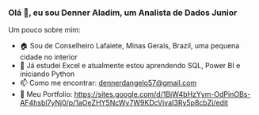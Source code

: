 ### Olá 👋, eu sou Denner Aladim, um Analista de Dados Junior

Um pouco sobre mim:

- 🏠  Sou de Conselheiro Lafaiete, Minas Gerais, Brazil, uma pequena cidade no interior
- 🌱 Já estudei Excel e atualmente estou aprendendo SQL, Power BI e iniciando Python
- 📫 Como me encontrar: dennerdangelo57@gmail.com
- 📂 Meu Portfolio: https://sites.google.com/d/1BjW4bHzYym-OdPinOBs-AF4hsbl7yNj0/p/1aOeZHY5NcWv7W9KDcVivaI3Ry5p8cbZj/edit

